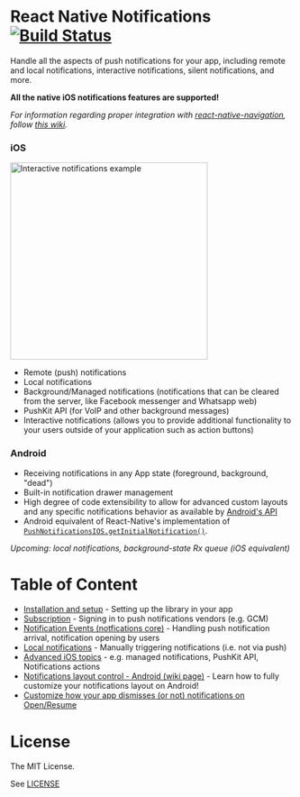# React Native Notifications [![Build Status](https://travis-ci.org/wix/react-native-notifications.svg)](https://travis-ci.org/wix/react-native-notifications)

Handle all the aspects of push notifications for your app, including remote and local notifications, interactive notifications, silent notifications, and more.

**All the native iOS notifications features are supported!** 

_For information regarding proper integration with [react-native-navigation](https://github.com/wix/react-native-navigation), follow [this wiki](https://github.com/wix/react-native-notifications/wiki/Android:-working-with-RNN)._


### iOS

<img src="https://s3.amazonaws.com/nrjio/interactive.gif" alt="Interactive notifications example" width=350/>

- Remote (push) notifications
- Local notifications
- Background/Managed notifications (notifications that can be cleared from the server, like Facebook messenger and Whatsapp web)
- PushKit API (for VoIP and other background messages)
- Interactive notifications (allows you to provide additional functionality to your users outside of your application such as action buttons)

### Android

- Receiving notifications in any App state (foreground, background, "dead")
- Built-in notification drawer management
- High degree of code extensibility to allow for advanced custom layouts and any specific notifications behavior as available by [Android's API](https://developer.android.com/training/notify-user/build-notification.html)
- Android equivalent of React-Native's implementation of [`PushNotificationsIOS.getInitialNotification()`](https://facebook.github.io/react-native/docs/pushnotificationios.html#getinitialnotification).

_Upcoming: local notifications, background-state Rx queue (iOS equivalent)_


# Table of Content

- [Installation and setup](./docs/installation.md) - Setting up the library in your app
- [Subscription](./docs/subscription.md) - Signing in to push notifications vendors (e.g. GCM)
- [Notification Events (notfications core)](./docs/notificationsEvents.md) - Handling push notification arrival, notification opening by users
- [Local notifications](./docs/localNotifications.md) - Manually triggering notifications (i.e. not via push)
- [Advanced iOS topics](./docs/advancedIos.md) - e.g. managed notifications, PushKit API, Notifications actions
- [Notifications layout control - Android (wiki page)](https://github.com/wix/react-native-notifications/wiki/Android:-Layout-Customization) - Learn how to fully customize your notifications layout on Android!
- [Customize how your app dismisses (or not) notifications on Open/Resume](./docs/androidAppOpenBehaviour.md)

# License
The MIT License.

See [LICENSE](LICENSE)

